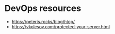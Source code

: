 # DevOps resources

- https://peteris.rocks/blog/htop/
- https://vkolesov.com/protected-your-server.html
